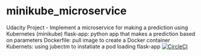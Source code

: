 # minikube_microservice
Udacity Project - Implement a microservice for making a prediction using Kubernetes (minikube)
flask-app: python app that makes a prediction based on parameters
Dockerfile: pull image to create a Docker container
Kubernets: using jubectm to instatiate a pod loading flask-app
[![CircleCI](https://circleci.com/gh/circleci/circleci-docs.svg?style=svg)](https://circleci.com/gh/circleci/circleci-docs)
